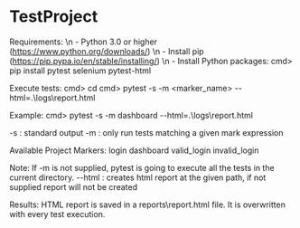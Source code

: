 # TestProject

Requirements: \n
    - Python 3.0 or higher (https://www.python.org/downloads/) \n
    - Install pip (https://pip.pypa.io/en/stable/installing/) \n
    - Install Python packages: 
        cmd> pip install pytest selenium pytest-html 

Execute tests:
    cmd> cd <root directory>
    cmd> pytest -s -m <marker_name> --html=.\logs\report.html

Example:
    cmd> pytest -s -m dashboard --html=.\logs\report.html

-s : standard output
-m : only run tests matching a given mark expression

Available Project Markers:
    login
    dashboard
    valid_login
    invalid_login

Note: If -m is not supplied, pytest is going to execute all the tests in the current directory.
--html : creates html report at the given path, if not supplied report will not be created

Results:
HTML report is saved in a reports\report.html file. It is overwritten with every test execution.




